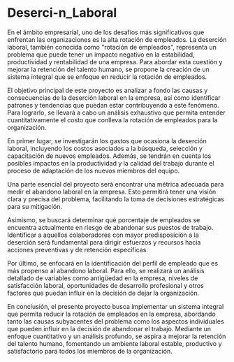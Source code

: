 # Deserci-n_Laboral



En el ámbito empresarial, uno de los desafíos más significativos que enfrentan las organizaciones es la alta rotación de empleados. La deserción laboral, también conocida como "rotación de empleados", representa un problema que puede tener un impacto negativo en la estabilidad, productividad y rentabilidad de una empresa. Para abordar esta cuestión y mejorar la retención del talento humano, se propone la creación de un sistema integral que se enfoque en reducir la rotación de empleados.

El objetivo principal de este proyecto es analizar a fondo las causas y consecuencias de la deserción laboral en la empresa, así como identificar patrones y tendencias que puedan estar contribuyendo a este fenómeno. Para lograrlo, se llevará a cabo un análisis exhaustivo que permita entender cuantitativamente el costo que conlleva la rotación de empleados para la organización.

En primer lugar, se investigarán los gastos que ocasiona la deserción laboral, incluyendo los costos asociados a la búsqueda, selección y capacitación de nuevos empleados. Además, se tendrán en cuenta los posibles impactos en la productividad y la calidad del trabajo durante el proceso de adaptación de los nuevos miembros del equipo.

Una parte esencial del proyecto será encontrar una métrica adecuada para medir el abandono laboral en la empresa. Esto permitirá tener una visión clara y precisa del problema, facilitando la toma de decisiones estratégicas para su mitigación.

Asimismo, se buscará determinar qué porcentaje de empleados se encuentra actualmente en riesgo de abandonar sus puestos de trabajo. Identificar a aquellos colaboradores con mayor predisposición a la deserción será fundamental para dirigir esfuerzos y recursos hacia acciones preventivas y de retención específicas.

Por último, se enfocará en la identificación del perfil de empleado que es más propenso al abandono laboral. Para ello, se realizará un análisis detallado de variables como antigüedad en la empresa, niveles de satisfacción laboral, oportunidades de desarrollo profesional y otros factores que puedan influir en la decisión de dejar la organización.

En conclusión, el presente proyecto busca implementar un sistema integral que permita reducir la rotación de empleados en la empresa, abordando tanto las causas subyacentes del problema como los aspectos individuales que pueden influir en la decisión de abandonar el trabajo. Mediante un enfoque cuantitativo y un análisis profundo, se aspira a mejorar la retención del talento humano, fomentando un ambiente laboral estable, productivo y satisfactorio para todos los miembros de la organización.
